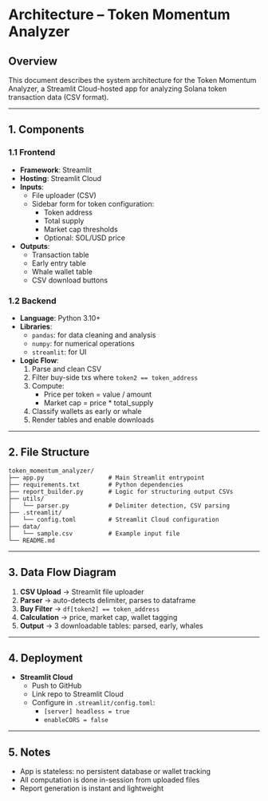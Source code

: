 # Architecture – Token Momentum Analyzer

## Overview

This document describes the system architecture for the Token Momentum Analyzer, a Streamlit Cloud-hosted app for analyzing Solana token transaction data (CSV format).

---

## 1. Components

### 1.1 Frontend
- **Framework**: Streamlit
- **Hosting**: Streamlit Cloud
- **Inputs**:
  - File uploader (CSV)
  - Sidebar form for token configuration:
    - Token address
    - Total supply
    - Market cap thresholds
    - Optional: SOL/USD price
- **Outputs**:
  - Transaction table
  - Early entry table
  - Whale wallet table
  - CSV download buttons

### 1.2 Backend
- **Language**: Python 3.10+
- **Libraries**:
  - `pandas`: for data cleaning and analysis
  - `numpy`: for numerical operations
  - `streamlit`: for UI
- **Logic Flow**:
  1. Parse and clean CSV
  2. Filter buy-side txs where `token2 == token_address`
  3. Compute:
     - Price per token = value / amount
     - Market cap = price * total_supply
  4. Classify wallets as early or whale
  5. Render tables and enable downloads

---

## 2. File Structure

```
token_momentum_analyzer/
├── app.py                  # Main Streamlit entrypoint
├── requirements.txt        # Python dependencies
├── report_builder.py       # Logic for structuring output CSVs
├── utils/
│   └── parser.py           # Delimiter detection, CSV parsing
├── .streamlit/
│   └── config.toml         # Streamlit Cloud configuration
├── data/
│   └── sample.csv          # Example input file
└── README.md
```

---

## 3. Data Flow Diagram

1. **CSV Upload** → Streamlit file uploader
2. **Parser** → auto-detects delimiter, parses to dataframe
3. **Buy Filter** → `df[token2] == token_address`
4. **Calculation** → price, market cap, wallet tagging
5. **Output** → 3 downloadable tables: parsed, early, whales

---

## 4. Deployment

- **Streamlit Cloud**
  - Push to GitHub
  - Link repo to Streamlit Cloud
  - Configure in `.streamlit/config.toml`:
    - `[server] headless = true`
    - `enableCORS = false`

---

## 5. Notes

- App is stateless: no persistent database or wallet tracking
- All computation is done in-session from uploaded files
- Report generation is instant and lightweight

